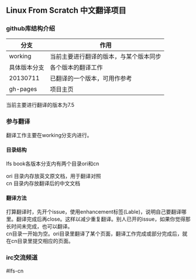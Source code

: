 ## Linux From Scratch 中文翻译项目


### github库结构介绍
|分支|作用|
|-----|-----|
|working|当前主要进行翻译的版本，与某个版本同步|
|具体版本分支|各个版本的翻译工作|
|20130711|已翻译的一个版本，可用作参考|
|gh-pages|项目主页|
当前主要进行翻译的版本为7.5


### 参与翻译
翻译工作主要在working分支内进行。
#### 目录结构
lfs book各版本分支内有两个目录ori和cn  

ori 目录内存放英文原文档，用于翻译对照  
cn  目录内存放翻译后的中文文档

#### 翻译方法
打算翻译时，先开个issue，使用enhancement标签(Lable)，说明自己要翻译哪里。翻译完成后再close。这样以减少重复翻译。别人已开的issue，如果你觉得那长时间未完成，也可以翻译。  
cn目录一开始为空。ori目录里翻译了某个页面，翻译工作完成或部分完成后，就在cn目录里提交相应的页面。


### irc交流频道
\#lfs-cn
